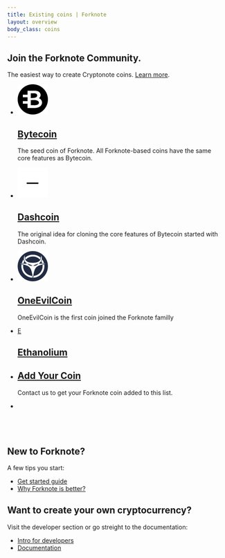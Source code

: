 ```yaml
---
title: Existing coins | Forknote
layout: overview
body_class: coins
---
```


<link rel="stylesheet" href="/css/bootstrap.min.css">

<div class="full-width dev-program-callout">
  <div class="wrapper">
    <h2>Join the Forknote Community.</h2>
    <p>The easiest way to create Cryptonote coins. <a href="/developers/">Learn more</a>.</p>
  </div>
</div>

<div class="full-width-divider">
  <ul class="wrapper highlights">
    <li class="highlight-module">
      <a href="" data-toggle="modal" data-target="#bytecoin_modal"><span class="mega-octicon"><img src="/images/coins/bytecoin@2x.png" width="70" height="70" /></span></a>
      <h2><a href="" data-toggle="modal" data-target="#bytecoin_modal">Bytecoin</a></h2>
      <p>The seed coin of Forknote. All Forknote-based coins have the same core features as Bytecoin.</p>
    </li>
    <li class="highlight-module">
      <a href="" data-toggle="modal" data-target="#dashcoin_modal"><span class="mega-octicon"><img src="/images/coins/dashcoin@2x.png" width="70" height="70" /></span></a>
      <h2><a href="" data-toggle="modal" data-target="#dashcoin_modal">Dashcoin</a></h2>
      <p>The original idea for cloning the core features of Bytecoin started with Dashcoin.</p>
    </li>
    <li class="highlight-module">
      <a href="" data-toggle="modal" data-target="#oneevilcoin_modal"><span class="mega-octicon"><img src="/images/coins/oneevilcoin@2x.png" width="70" height="70" /></span></a>
      <h2><a href="" data-toggle="modal" data-target="#oneevilcoin_modal">OneEvilCoin</a></h2>
      <p>OneEvilCoin is the first coin joined the Forknote familly</p>
    </li>
  </ul>
</div>
<div class="full-width-divider">
  <ul class="wrapper highlights">
    <li class="highlight-module">
      <a href="" data-toggle="modal" data-target="#ethanolium_modal"><span class="mega-octicon">E</span></a>
      <h2><a href="" data-toggle="modal" data-target="#ethanolium_modal">Ethanolium</a></h2>
      <p></p>
    </li>
    <li class="highlight-module">
      <a href="/contact/"><span class="mega-octicon octicon-question"></span></a>
      <h2><a href="/contact/">Add Your Coin</a></h2>
      <p>Contact us to get your Forknote coin added to this list.</p>
    </li>
    <li class="highlight-module">
      <span class="mega-octicon">&nbsp;</span>
      <h2>&nbsp;</h2>
      <p></p>
    </li>
  </ul>
</div>

<div class="wrapper clearfix">
  <div class="program-info-column">
    <span class="mega-octicon octicon-organization"></span>
    <h2>New to Forknote?</h2>
    <p>A few tips you start:</p>
    <ul>
      <li><a href="/guides/getting-started/">Get started guide</a></li>
      <li><a href="/documentation/cryptonote_generator/forknote/">Why Forknote is better?</a></li>
    </ul>
  </div>

  <div class="program-info-column">
    <span class="mega-octicon octicon-git-branch-create"></span>
    <h2>Want to create your own cryptocurrency?</h2>
    <p>Visit the developer section or go streight to the documentation:</p>
    <ul>
      <li><a href="/developers/">Intro for developers</a></li>
      <li><a href="/documentation/">Documentation</a></li>
    </ul>
  </div>
</div>

<!-- Bytecoin modal -->
<div id="bytecoin_modal" class="modal" tabindex="-1" role="dialog" aria-labelledby="configModalLabel" aria-hidden="true" style="display: none;">
  <div class="modal-dialog">
    <div class="modal-content">
      <div class="modal-body">
        <pre class="terminal">$ ./forknoted --config-file configs/bytecoin.conf</pre>
        <pre class="terminal">$ ./simplewallet --config-file configs/bytecoin.conf</pre>

        <h4>Website</h4>
        <p><a href="https://bytecoin.org" target="_blank">https://bytecoin.org</a></p>

        <h4>Exchanges</h4>
        <p><a href="https://www.changer.com" target="_blank">Changer</a><br />
        <a href="https://hitbtc.com/exchange/BCNBTC" target="_blank">HitBTC</a><br />
        <a href="https://poloniex.com/exchange#btc_bcn" target="_blank">Poloniex</a><br />
        <a href="https://btc-market.org/?Pair=BCN_BTC" target="_blank">BTC Market</a><br />
        </p>

        <h4>Pools</h4>
        <p><a href="http://bcn.democats.org" target="_blank">Democats</a><br />
        <a href="https://minergate.com" target="_blank">Minergate</a><br />
        <a href="http://bytecoin.miner.center" target="_blank">Miner.center</a><br />
        <a href="http://bcn.shscrypto.net" target="_blank">shscrypto.net</a><br />
        <a href="http://cryptonight.net" target="_blank">cryptonight.net</a><br />
        <a href="http://cryptmonero.com/bytecoin/" target="_blank">cryptmonero.com</a><br />
        </p>

        <h4>Community</h4>
        <p>
          <a href="https://bytecointalk.org" target="_blank">Bytecointalk</a><br />
          <a href="https://bitcointalk.org/index.php?topic=512747.0" target="_blank">Bitcointalk</a><br />
          <a href="https://twitter.com/bytecoin_dev" target="_blank">Twitter</a><br />
        </p>
        <h4>Other links</h4>
        <p>
          <a href="http://chainradar.com/bcn/blocks" target="_blank">ChainRadar</a><br />
          <a href="http://bytecoiner.org" target="_blank">Bytecoiner</a><br />
          <a href="https://freebytecoin.cf" target="_blank">Faucet</a><br />
        </p>

      </div>
      <div class="modal-footer">
        <button type="button" class="btn btn-outline-grey" data-dismiss="modal"><span class="close reset-this">Close</span></button>
      </div>
      </div>
    </div><!-- /.modal-content -->
  </div><!-- /.modal-dialog -->
</div>

<!-- Dashcoin modal -->
<div id="dashcoin_modal" class="modal" tabindex="-1" role="dialog" aria-labelledby="configModalLabel" aria-hidden="true" style="display: none;">
  <div class="modal-dialog">
    <div class="modal-content">
      <div class="modal-body">
        <pre class="terminal">$ ./forknoted</pre>
        <pre class="terminal">$ ./simplewallet</pre>

        <h4>Website</h4>
        <p><a href="http://dashcoin.info" target="_blank">http://dashcoin.info</a></p>

        <h4>Exchanges</h4>
        <a href="https://hitbtc.com/exchange/DSHBTC" target="_blank">HitBTC</a><br />
        <a href="https://poloniex.com/exchange#xmr_dsh" target="_blank">Poloniex</a><br />
        </p>

        <h4>Pools</h4>
        <p><a href="http://dsh.democats.org" target="_blank">Democats</a><br />
        <a href="https://minergate.com" target="_blank">Minergate</a><br />
        <a href="http://dsh.shscrypto.net" target="_blank">shscrypto.net</a><br />
        <a href="http://dsh.cryptonight.net" target="_blank">cryptonight.net</a><br />
        </p>

        <h4>Community</h4>
        <p>
          <a href="https://bitcointalk.org/index.php?topic=1020627.0" target="_blank">Bitcointalk</a><br />
          <a href="http://webchat.freenode.net/?channels=#dashcoin" target="_blank">IRC</a><br />
          <a href="https://twitter.com/search?q=dashcoin%20dsh&src=typd" target="_blank">Twitter</a><br />
        </p>

      </div>
      <div class="modal-footer">
        <button type="button" class="btn btn-outline-grey" data-dismiss="modal"><span class="close reset-this">Close</span></button>
      </div>
      </div>
    </div><!-- /.modal-content -->
  </div><!-- /.modal-dialog -->
</div>

<!-- Oneevilcoin modal -->
<div id="oneevilcoin_modal" class="modal" tabindex="-1" role="dialog" aria-labelledby="configModalLabel" aria-hidden="true" style="display: none;">
  <div class="modal-dialog">
    <div class="modal-content">
      <div class="modal-body">
        <pre class="terminal">$ ./forknoted --config-file configs/oneevilcoin.conf</pre>
        <pre class="terminal">$ ./simplewallet --config-file configs/oneevilcoin.conf</pre>

        <h4>Pools</h4>
        <p><a href="http://oec.democats.org" target="_blank">Democats</a><br />
        </p>

        <h4>Community</h4>
        <p>
          <a href="https://bitcointalk.org/index.php?topic=1042950.0" target="_blank">Bitcointalk</a><br />
        </p>

      </div>
      <div class="modal-footer">
        <button type="button" class="btn btn-outline-grey" data-dismiss="modal"><span class="close reset-this">Close</span></button>
      </div>
      </div>
    </div><!-- /.modal-content -->
  </div><!-- /.modal-dialog -->
</div>

<!-- Ethanolium modal -->
<div id="ethanolium_modal" class="modal" tabindex="-1" role="dialog" aria-labelledby="configModalLabel" aria-hidden="true" style="display: none;">
  <div class="modal-dialog">
    <div class="modal-content">
      <div class="modal-body">
        <pre class="terminal">$ ./forknoted --config-file configs/ethanolium.conf</pre>
        <pre class="terminal">$ ./simplewallet --config-file configs/ethanolium.conf</pre>

        <h4>Pools</h4>
        <p><a href="http://c2h5oh.democats.org" target="_blank">Democats</a><br />
        </p>

        <h4>Community</h4>
        <p>
          <a href="https://bitcointalk.org/index.php?topic=1184064.0" target="_blank">Bitcointalk</a><br />
        </p>

      </div>
      <div class="modal-footer">
        <button type="button" class="btn btn-outline-grey" data-dismiss="modal"><span class="close reset-this">Close</span></button>
      </div>
      </div>
    </div><!-- /.modal-content -->
  </div><!-- /.modal-dialog -->
</div>

<script src="https://maxcdn.bootstrapcdn.com/bootstrap/3.3.5/js/bootstrap.min.js"></script>